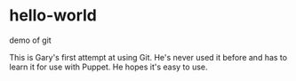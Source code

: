 # hello-world
demo of git

This is Gary's first attempt at using Git.  He's never used it before and has to learn it for use with Puppet.  He hopes it's easy to use.
